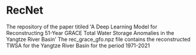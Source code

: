 # RecNet
The repository of the paper titiled 'A Deep Learning Model for Reconstructing 51-Year GRACE Total Water Storage Anomalies in the Yangtze River Basin'
The rec_grace_gfo.npz file contains the reconstructed TWSA for the Yangtze River Basin for the period 1971-2021
